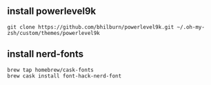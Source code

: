 ## install powerlevel9k
```
git clone https://github.com/bhilburn/powerlevel9k.git ~/.oh-my-zsh/custom/themes/powerlevel9k
```

## install nerd-fonts
```
brew tap homebrew/cask-fonts
brew cask install font-hack-nerd-font
```